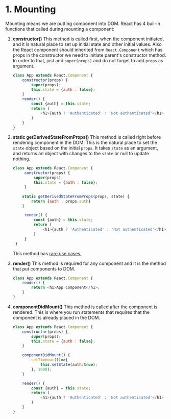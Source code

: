 # 1. Mounting

Mounting means we are putting component into DOM. React has 4 buil-in functions that called during mounting a component:

1. **constructor()**
   This method is called first, when the component initiated, and it is natural place to set up initial state and other initial values. Also the React component should inherited from `React.Component` which has props in the constructor we need to initiate parent's constructor method. In order to that, just add `super(props)` and do not forget to add `props` as argument.

    ```javascript
    class App extends React.Component {
        constructor(props) {
            super(props);
            this.state = {auth : false};
        }
        render() {
            const {auth} = this.state;
            return (
                <h1>{auth ? 'Authenticated' : 'Not authenticated'</h1>
            )
        }
    }
    ```

1. **static getDerivedStateFromProps()**
   This method is called right before rendering component in the DOM. This is the natural place to set the `state` object based on the initial `props`. It takes `state` as an argument, and returns an object with changes to the `state` or null to update nothing.

    ```javascript
    class App extends React.Component {
         constructor(props) {
             super(props);
             this.state = {auth : false};
         }

        static getDerivedStateFromProps(props, state) {
            return {auth : props.auth}
        }

         render() {
             const {auth} = this.state;
             return (
                 <h1>{auth ? 'Authenticated' : 'Not authenticated'</h1>
             )
         }
     }
    ```

    This method has [rare use cases.](https://reactjs.org/blog/2018/06/07/you-probably-dont-need-derived-state.html#when-to-use-derived-state)

1. **render()**
   This method is required for any component and it is the method that put components to DOM.

    ```javascript
    class App extends React.Component {
        render() {
            return <h1>App component</h1>;
        }
    }
    ```

1. **componentDidMount()**
   This method is called after the component is rendered. This is where you run statements that requires that the component is already placed in the DOM.

    ```javascript
    class App extends React.Component {
        constructor(props) {
            super(props);
            this.state = {auth : false};
        }

        componentDidMount() {
            setTimeout(()=>{
                this.setState(auth:true);
            }, 1000);
        }

        render() {
            const {auth} = this.state;
            return (
                <h1>{auth ? 'Authenticated' : 'Not authenticated'</h1>
            )
        }
    }
    ```
